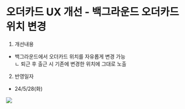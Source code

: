 # 오더카드 UX 개선 - 백그라운드 오더카드 위치 변경

1. 개선내용   
- 백그라운드에서 오더카드 위치를 자유롭게 변경 가능  
ㄴ 퇴근 후 출근 시 기존에 변경한 위치에 그대로 노출

2. 반영일자  
- 24/5/28(화)

![](https://kakaomobilitysupport.zendesk.com/hc/article_attachments/32989487013657)
